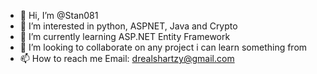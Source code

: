 - 👋 Hi, I’m @Stan081
- 👀 I’m interested in python, ASPNET, Java and Crypto
- 🌱 I’m currently learning ASP.NET Entity Framework
- 💞️ I’m looking to collaborate on any project i can learn something from
- 📫 How to reach me Email: drealshartzy@gmail.com

<!---
Stan081/Stan081 is a ✨ special ✨ repository because its `README.md` (this file) appears on your GitHub profile.
You can click the Preview link to take a look at your changes.
--->
